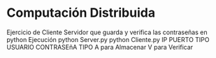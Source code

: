 # Computación Distribuida
  
  Ejercicio de Cliente Servidor  que guarda y verifica  las contraseñas  en python
Ejecución
  python Server.py
  python Cliente.py IP PUERTO TIPO USUARIO CONTRASEñA
    TIPO
      A para Almacenar 
      V para Verificar
